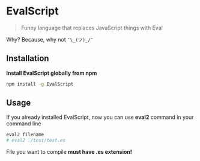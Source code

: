# EvalScript
> Funny language that replaces JavaScript things with Eval

Why? Because, why not `¯\_(ツ)_/¯`

## Installation
**Install EvalScript globally from npm**
```bash
npm install -g EvalScript
```

## Usage
If you already installed EvalScript, now you can use **eval2** command in your command line
```bash
eval2 filename
# eval2 ./test/test.es
```
File you want to compile **must have .es extension!**
